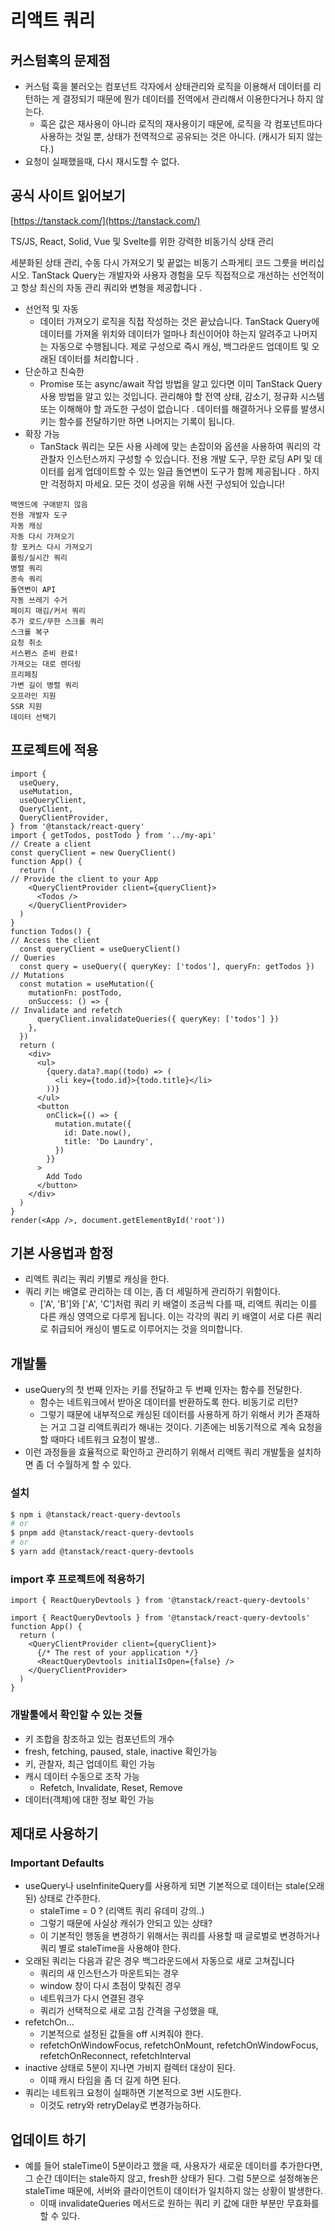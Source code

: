 # 리액트 쿼리

## 커스텀훅의 문제점

- 커스텀 훅을 불러오는 컴포넌트 각자에서 상태관리와 로직을 이용해서 데이터를 리턴하는 게 결정되기 때문에 뭔가 데이터를 전역에서 관리해서 이용한다거나 하지 않는다.
    - 훅은 값은 재사용이 아니라 로직의 재사용이기 때문에, 로직을 각 컴포넌트마다 사용하는 것일 뿐, 상태가 전역적으로 공유되는 것은 아니다. (캐시가 되지 않는다.)
- 요청이 실패했을때, 다시 재시도할 수 없다.

## 공식 사이트 읽어보기

[https://tanstack.com/](https://tanstack.com/)

TS/JS, React, Solid, Vue 및 Svelte를 위한 강력한 비동기식 상태 관리

세분화된 상태 관리, 수동 다시 가져오기 및 끝없는 비동기 스파게티 코드 그릇을 버리십시오. TanStack Query는 개발자와 사용자 경험을 모두 직접적으로 개선하는 선언적이고 항상 최신의 자동 관리 쿼리와 변형을 제공합니다 .

- 선언적 및 자동
    - 데이터 가져오기 로직을 직접 작성하는 것은 끝났습니다. TanStack Query에 데이터를 가져올 위치와 데이터가 얼마나 최신이어야 하는지 알려주고 나머지는 자동으로 수행됩니다. 제로 구성으로 즉시 캐싱, 백그라운드 업데이트 및 오래된 데이터를 처리합니다 .
- 단순하고 친숙한
    - Promise 또는 async/await 작업 방법을 알고 있다면 이미 TanStack Query 사용 방법을 알고 있는 것입니다. 관리해야 할 전역 상태, 감소기, 정규화 시스템 또는 이해해야 할 과도한 구성이 없습니다 . 데이터를 해결하거나 오류를 발생시키는 함수를 전달하기만 하면 나머지는 기록이 됩니다.
- 확장 가능
    - TanStack 쿼리는 모든 사용 사례에 맞는 손잡이와 옵션을 사용하여 쿼리의 각 관찰자 인스턴스까지 구성할 수 있습니다. 전용 개발 도구, 무한 로딩 API 및 데이터를 쉽게 업데이트할 수 있는 일급 돌연변이 도구가 함께 제공됩니다 . 하지만 걱정하지 마세요. 모든 것이 성공을 위해 사전 구성되어 있습니다!

```
백엔드에 구애받지 않음
전용 개발자 도구
자동 캐싱
자동 다시 가져오기
창 포커스 다시 가져오기
폴링/실시간 쿼리
병렬 쿼리
종속 쿼리
돌연변이 API
자동 쓰레기 수거
페이지 매김/커서 쿼리
추가 로드/무한 스크롤 쿼리
스크롤 복구
요청 취소
서스펜스 준비 완료!
가져오는 대로 렌더링
프리페칭
가변 길이 병렬 쿼리
오프라인 지원
SSR 지원
데이터 선택기
```

## 프로젝트에 적용

```tsx
import {
  useQuery,
  useMutation,
  useQueryClient,
  QueryClient,
  QueryClientProvider,
} from '@tanstack/react-query'
import { getTodos, postTodo } from '../my-api'
// Create a client
const queryClient = new QueryClient()
function App() {
  return (
// Provide the client to your App
    <QueryClientProvider client={queryClient}>
      <Todos />
    </QueryClientProvider>
  )
}
function Todos() {
// Access the client
  const queryClient = useQueryClient()
// Queries
  const query = useQuery({ queryKey: ['todos'], queryFn: getTodos })
// Mutations
  const mutation = useMutation({
    mutationFn: postTodo,
    onSuccess: () => {
// Invalidate and refetch
      queryClient.invalidateQueries({ queryKey: ['todos'] })
    },
  })
  return (
    <div>
      <ul>
        {query.data?.map((todo) => (
          <li key={todo.id}>{todo.title}</li>
        ))}
      </ul>
      <button
        onClick={() => {
          mutation.mutate({
            id: Date.now(),
            title: 'Do Laundry',
          })
        }}
      >
        Add Todo
      </button>
    </div>
  )
}
render(<App />, document.getElementById('root'))

```

## 기본 사용법과 함정

- 리액트 쿼리는 쿼리 키별로 캐싱을 한다.
- 쿼리 키는 배열로 관리하는 데 이는, 좀 더 세밀하게 관리하기 위함이다.
    - ['A', 'B']와 ['A', 'C']처럼 쿼리 키 배열이 조금씩 다를 때, 리액트 쿼리는 이를 다른 캐싱 영역으로 다루게 됩니다. 이는 각각의 쿼리 키 배열이 서로 다른 쿼리로 취급되어 캐싱이 별도로 이루어지는 것을 의미합니다.

## 개발툴

- useQuery의 첫 번째 인자는 키를 전달하고 두 번째 인자는 함수를 전달한다.
    - 함수는 네트워크에서 받아온 데이터를 반환하도록 한다. 비동기로 리턴?
    - 그렇기 때문에 내부적으로 캐싱된 데이터를 사용하게 하기 위해서 키가 존재하는 거고 그걸 리액트쿼리가 해내는 것이다. 기존에는 비동기적으로 계속 요청을 할 때마다 네트워크 요청이 발생..
- 이런 과정들을 효율적으로 확인하고 관리하기 위해서 리액트 쿼리 개발툴을 설치하면 좀 더 수월하게 할 수 있다.

### 설치

```bash
$ npm i @tanstack/react-query-devtools
# or
$ pnpm add @tanstack/react-query-devtools
# or
$ yarn add @tanstack/react-query-devtools
```

### import 후 프로젝트에 적용하기

```tsx
import { ReactQueryDevtools } from '@tanstack/react-query-devtools'
```

```tsx
import { ReactQueryDevtools } from '@tanstack/react-query-devtools'
function App() {
  return (
    <QueryClientProvider client={queryClient}>
      {/* The rest of your application */}
      <ReactQueryDevtools initialIsOpen={false} />
    </QueryClientProvider>
  )
}
```

### 개발툴에서 확인할 수 있는 것들

- 키 조합을 참조하고 있는 컴포넌트의 개수
- fresh, fetching, paused, stale, inactive 확인가능
- 키, 관찰자, 최근 업데이트 확인 가능
- 캐시 데이터 수동으로 조작 가능
    - Refetch, Invalidate, Reset, Remove
- 데이터(객체)에 대한 정보 확인 가능

## 제대로 사용하기

### Important Defaults

- useQuery나 useInfiniteQuery를 사용하게 되면 기본적으로 데이터는 stale(오래된) 상태로 간주한다.
    - staleTime = 0 ? (리액트 쿼리 유데미 강의..)
    - 그렇기 때문에 사실상 캐쉬가 안되고 있는 상태?
    - 이 기본적인 행동을 변경하기 위해서는 쿼리를 사용할 때 글로벌로 변경하거나 쿼리 별로 staleTime을 사용해야 한다.
- 오래된 쿼리는 다음과 같은 경우 백그라운드에서 자동으로 새로 고쳐집니다
    - 쿼리의 새 인스턴스가 마운트되는 경우
    - window 창이 다시 초점이 맞춰진 경우
    - 네트워크가 다시 연결된 경우
    - 쿼리가 선택적으로 새로 고침 간격을 구성했을 때,
- refetchOn…
    - 기본적으로 설정된 값들을 off 시켜줘야 한다.
    - refetchOnWindowFocus, refetchOnMount, refetchOnWindowFocus, refetchOnReconnect, refetchInterval
- inactive 상태로 5분이 지나면 가비지 컬렉터 대상이 된다.
    - 이때 캐시 타임을 좀 더 길게 하면 된다.
- 쿼리는 네트워크 요청이 실패하면 기본적으로 3번 시도한다.
    - 이것도 retry와 retryDelay로 변경가능하다.

## 업데이트 하기

- 예를 들어 staleTime이 5분이라고 했을 때, 사용자가 새로운 데이터를 추가한다면, 그 순간 데이터는 stale하지 않고, fresh한 상태가 된다. 그럼 5분으로 설정해놓은 staleTime 때문에, 서버와 클라이언트이 데이터가 일치하지 않는 상황이 발생한다.
    - 이때 invalidateQueries 메서드로 원하는 쿼리 키 값에 대한 부분만 무효화를 할 수 있다.